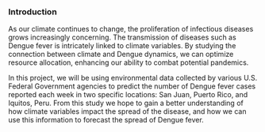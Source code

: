<div class='PortMarker'>

### Introduction

<div class='StyledHR StyledHRProjects'></div>

As our climate continues to change, the proliferation of infectious diseases grows increasingly concerning. The transmission of diseases such as Dengue fever is intricately linked to climate variables. By studying the connection between climate and Dengue dynamics, we can optimize resource allocation, enhancing our ability to combat potential pandemics.

In this project, we will be using environmental data collected by various U.S. Federal Government agencies to predict the number of Dengue fever cases reported each week in two specific locations: San Juan, Puerto Rico, and Iquitos, Peru. From this study we hope to gain a better understanding of how climate variables impact the spread of the disease, and how we can use this information to forecast the spread of Dengue fever.

</div>